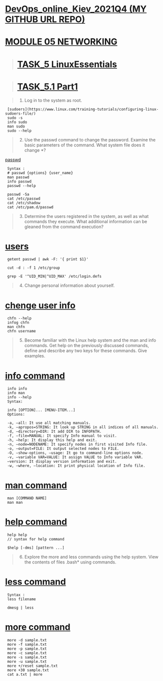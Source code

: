
[DevOps_online_Kiev_2021Q4 (MY GITHUB URL REPO)](https://github.com/vasilkyiv/DevOps_online_Kiev_2021Q4.git)
=======================================

[MODULE 05 NETWORKING](https://github.com/vasilkyiv/DevOps_online_Kiev_2021Q4/tree/main/m5) 
===========================================================================
> # [TASK_5 LinuxEssentials](https://github.com/vasilkyiv/DevOps_online_Kiev_2021Q4/tree/main/m5)

> # [TASK_5.1 Part1](https://github.com/vasilkyiv/DevOps_online_Kiev_2021Q4/tree/main/m5)

> 1. Log in to the system as root.
     
     [sudoers](https://www.linux.com/training-tutorials/configuring-linux-sudoers-file/)
     sudo -s
     info sudo
     man sudo
     sudo --help

> 2. Use the passwd command to change the password. Examine the basic parameters of the command. What system file does it change *?

[passwd ](https://www.linuxtechi.com/10-passwd-command-examples-in-linux/)

     Syntax : 
     # passwd {options} {user_name}
     man passwd
     info passwd
     passwd --help

     passwd -Sa
     cat /etc/passwd
     cat /etc/shadow
     cat /etc/pam.d/passwd

> 3) Determine the users registered in the system, as well as what commands they execute. What additional information can be gleaned from the command execution?

# [users ](https://linuxize.com/post/how-to-list-users-in-linux/)

     getent passwd | awk -F: '{ print $1}'

     cut -d : -f 1 /etc/group

     grep -E '^UID_MIN|^UID_MAX' /etc/login.defs

> 4) Change personal information about yourself.

# [chenge user info ](https://tldp.org/LDP/GNU-Linux-Tools-Summary/html/c6239.htm)
     
     chfn --help
     infog chfn
     man chfn
     chfn username

> 5) Become familiar with the Linux help system and the man and info commands. Get help on the previously discussed commands, define and describe any two keys for these commands. Give examples.

# [ info command ](https://www.geeksforgeeks.org/info-command-in-linux-with-examples/)

     info info
     info man
     info --help
     Syntax:

     info [OPTION]... [MENU-ITEM...]
     Options:

     -a, –all: It use all matching manuals.
     -k, –apropos=STRING: It look up STRING in all indices of all manuals.
     -d, –directory=DIR: It add DIR to INFOPATH.
     -f, –file=MANUAL: It specify Info manual to visit.
     -h, –help: It display this help and exit.
     -n, –node=NODENAME: It specify nodes in first visited Info file.
     -o, –output=FILE: It output selected nodes to FILE.
     -O, –show-options, –usage: It go to command-line options node.
     -v, –variable VAR=VALUE: It assign VALUE to Info variable VAR.
     –version: It display version information and exit.
     -w, –where, –location: It print physical location of Info file.

# [ man command ](https://www.geeksforgeeks.org/man-command-in-linux-with-examples/)

     man [COMMAND NAME]
     man man 

# [ help command ](https://www.geeksforgeeks.org/help-command-in-linux-with-examples/)
     
     help help
     // syntax for help command

     $help [-dms] [pattern ...]

> 6) Explore the more and less commands using the help system. View the contents of files .bash* using commands.

# [ less command ](https://www.geeksforgeeks.org/less-command-linux-examples/)

     Syntax : 
     less filename

     dmesg | less

# [ more command ](https://www.geeksforgeeks.org/more-command-in-linux-with-examples/)

     more -d sample.txt
     more -f sample.txt
     more -p sample.txt
     more -c sample.txt
     more -s sample.txt
     more -u sample.txt
     more +/reset sample.txt
     more +30 sample.txt
     cat a.txt | more
     

